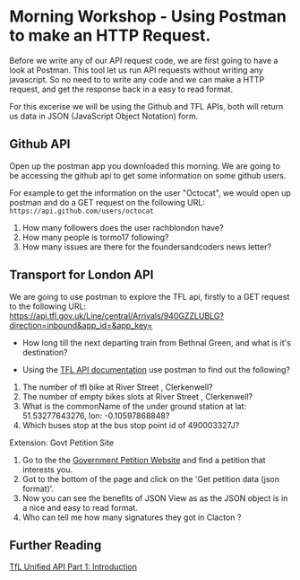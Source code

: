 # Morning Workshop - Using Postman to make an HTTP Request.

Before we write any of our API request code, we are first going to have a look at Postman. This tool let us run API requests without writing any javascript. So no need to to write any code and we can make a HTTP request, and get the response back in a easy to read format.

For this excerise we will be using the Github and TFL APIs, both will return us data in JSON (JavaScript Object Notation) form.

## Github API
Open up the postman app you downloaded this morning. We are going to be accessing the github api to get some information on some github users.

For example to get the information on the user "Octocat", we would open up postman and do a GET request on the following URL:
`https://api.github.com/users/octocat`

 1. How many followers does the user rachblondon have?
 2. How many people is tormo17 following?
 3. How many issues are there for the foundersandcoders news letter?

 ## Transport for London API
 We are going to use postman to explore the TFL api, firstly to a GET request to the following URL: https://api.tfl.gov.uk/Line/central/Arrivals/940GZZLUBLG?direction=inbound&app_id=&app_key=

 + How long till the next departing train from Bethnal Green, and what is it's destination?

 + Using the [TFL API documentation](https://api.tfl.gov.uk/) use postman to find out the following?

1. The number of tfl bike at River Street , Clerkenwell?
2. The number of empty bikes slots at River Street , Clerkenwell?
3. What is the commonName of the under ground station at lat: 51.53277643276, lon: -0.10597868848?
4. Which buses stop at the bus stop point id of 490003327J?

Extension: Govt Petition Site

1. Go to the the [Government Petition Website](https://petition.parliament.uk/petitions/) and find a petition that interests you.
2. Got to the bottom of the page and click on the 'Get petition data (json format)'.
3. Now you can see the benefits of JSON View as as the JSON object is in a nice and easy to read format. 
4. Who can tell me how many signatures they got in Clacton ?

## Further Reading 
[TfL Unified API Part 1: Introduction](http://blog.tfl.gov.uk/2015/10/01/tfl-unified-api-part-1-introduction/)
